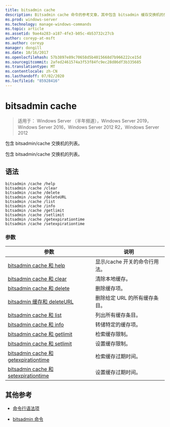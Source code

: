 ```yaml
---
title: bitsadmin cache
description: Bitsadmin cache 命令的参考文章，其中包含 bitsadmin 缓存交换机的列表。
ms.prod: windows-server
ms.technology: manage-windows-commands
ms.topic: article
ms.assetid: 9ae4a283-a187-4fe3-b05c-4b53732c27cb
author: coreyp-at-msft
ms.author: coreyp
manager: dongill
ms.date: 10/16/2017
ms.openlocfilehash: 57b3897e89c70658d5b4015668d7b966222ce15d
ms.sourcegitcommit: 2afed2461574a3f53f84fc9ec28d86df3b335685
ms.translationtype: MT
ms.contentlocale: zh-CN
ms.lasthandoff: 07/02/2020
ms.locfileid: "85928416"
---
```

# <a name="bitsadmin-cache"></a>bitsadmin cache

> 适用于： Windows Server （半年频道），Windows Server 2019，Windows Server 2016，Windows Server 2012 R2，Windows Server 2012

包含 bitsadmin/cache 交换机的列表。

包含 bitsadmin/cache 交换机的列表。

## <a name="syntax"></a>语法

```
bitsadmin /cache /help
bitsadmin /cache /clear
bitsadmin /cache /delete
bitsadmin /cache /deleteURL
bitsadmin /cache /list
bitsadmin /cache /info
bitsadmin /cache /getlimit
bitsadmin /cache /setlimit
bitsadmin /cache /getexpirationtime
bitsadmin /cache /setexpirationtime
```

### <a name="parameters"></a>参数

| 参数 | 说明 |
| -------------- | -------------- |
| [bitsadmin cache 和 help](bitsadmin-cache-and-help.md) | 显示/cache 开关的命令行用法。 |
| [bitsadmin cache 和 clear](bitsadmin-cache-clear.md) | 清除本地缓存。 |
| [bitsadmin cache 和 delete](bitsadmin-cache-and-delete.md) | 删除缓存项。 |
| [bitsadmin 缓存和 deleteURL](bitsadmin-cache-and-deleteurl.md) | 删除给定 URL 的所有缓存条目。 |
| [bitsadmin cache 和 list](bitsadmin-cache-and-list.md) | 列出所有缓存条目。 |
| [bitsadmin cache 和 info](bitsadmin-cache-and-info.md) | 转储特定的缓存项。 |
| [bitsadmin cache 和 getlimit](bitsadmin-cache-and-getlimit.md) | 检索缓存限制。 |
| [bitsadmin cache 和 setlimit](bitsadmin-cache-and-setlimit.md) | 设置缓存限制。 |
| [bitsadmin cache 和 getexpirationtime](bitsadmin-cache-and-getexpirationtime.md) | 检索缓存过期时间。 |
| [bitsadmin cache 和 setexpirationtime](bitsadmin-cache-and-setexpirationtime.md) | 设置缓存过期时间。 |

## <a name="additional-references"></a>其他参考

- [命令行语法项](command-line-syntax-key.md)

- [bitsadmin 命令](bitsadmin.md)
